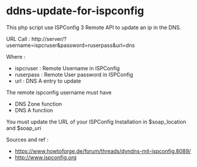 ddns-update-for-ispconfig
=========================

This php script use ISPConfig 3 Remote API to update an ip in the DNS.

URL Call : http://server/?username=ispcruser&password=ruserpass&url=dns

Where :
  - ispcruser : Remote Username in ISPConfig
  - ruserpass : Remote User password in ISPConfig
  - url : DNS A entry to update
  
The remote ispconfig username must have 
  - DNS Zone function
  - DNS A function

You must update the URL of your ISPConfig Installation in $soap_location and $soap_uri

Sources and ref :
- https://www.howtoforge.de/forum/threads/dyndns-mit-ispconfig.8089/
- http://www.ispconfig.org


